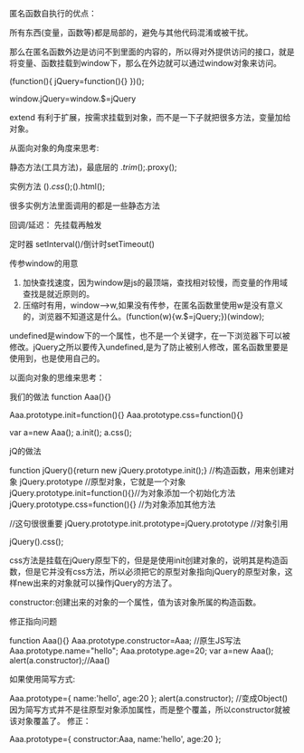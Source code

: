 

匿名函数自执行的优点：

所有东西(变量，函数等)都是局部的，避免与其他代码混淆或被干扰。

那么在匿名函数外边是访问不到里面的内容的，所以得对外提供访问的接口，就是将变量、函数挂载到window下，那么在外边就可以通过window对象来访问。

(function(){
	jQuery=function(){}
})();

window.jQuery=window.$=jQuery

extend 有利于扩展，按需求挂载到对象，而不是一下子就把很多方法，变量加给对象。

从面向对象的角度来思考:

静态方法(工具方法)，最底层的
$.trim();$.proxy();

实例方法
$().css();$().html();

很多实例方法里面调用的都是一些静态方法

回调/延迟： 先挂载再触发

定时器 setInterval()/倒计时setTimeout()

传参window的用意

1. 加快查找速度，因为window是js的最顶端，查找相对较慢，而变量的作用域查找是就近原则的。
2. 压缩时有用，window-->w,如果没有传参，在匿名函数里使用w是没有意义的，浏览器不知道这是什么。(function(w){w.$=jQuery;})(window);

undefined是window下的一个属性，也不是一个关键字，在一下浏览器下可以被修改。jQuery之所以要传入undefined,是为了防止被别人修改，匿名函数里要是使用到，也是使用自己的。

以面向对象的思维来思考：

我们的做法
function Aaa(){}

Aaa.prototype.init=function(){}
Aaa.prototype.css=function(){}

var a=new Aaa();
a.init();
a.css();


jQ的做法

function jQuery(){return new jQuery.prototype.init();} //构造函数，用来创建对象
jQuery.prototype    //原型对象，它就是一个对象
jQuery.prototype.init=function(){}//为对象添加一个初始化方法
jQuery.prototype.css=function(){} //为对象添加其他方法

//这句很很重要
jQuery.prototype.init.prototype=jQuery.prototype //对象引用

jQuery().css();

css方法是挂载在jQuery原型下的，但是是使用init创建对象的，说明其是构造函数，但是它并没有css方法，所以必须把它的原型对象指向jQuery的原型对象，这样new出来的对象就可以操作jQuery的方法了。



constructor:创建出来的对象的一个属性，值为该对象所属的构造函数。

修正指向问题

function Aaa(){}
Aaa.prototype.constructor=Aaa; //原生JS写法
Aaa.prototype.name="hello";
Aaa.prototype.age=20;
var a=new Aaa();
alert(a.constructor);//Aaa()

如果使用简写方式:

Aaa.prototype={
	name:'hello',
	age:20
};
alert(a.constructor); //变成Object()
因为简写方式并不是往原型对象添加属性，而是整个覆盖，所以constructor就被该对象覆盖了。
修正：

Aaa.prototype={
	constructor:Aaa,
	name:'hello',
	age:20
};







